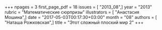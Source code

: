 +++
npages = 3
first_page_pdf = 18
issues = [ "2013_08",]
year = "2013"
rubric = "Математические сюрпризы"
illustrators = [ "Анастасия Мошина",]
date = "2017-05-03T00:17:30+03:00"
month = "08"
authors = [ "Наташа Рожковская",]
title = "Этот сложный плоский мир 2"
+++

